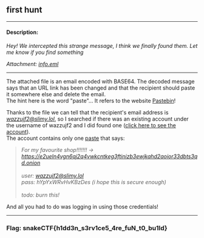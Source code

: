 ## **first hunt**

---

#### Description:

*Hey! We intercepted this strange message, I think we finally found them. Let me know if you find something*

*Attachment: [info.eml](https://github.com/marihere/CTF_writeups/tree/main/snakeCTF2023/flightyflightflight/attachment/info.eml)*

---

The attached file is an email encoded with BASE64. The decoded message says that an URL link has been changed and that the recipient should paste it somewhere else and delete the email. <br>
The hint here is the word "paste"... It refers to the website [Pastebin](https://pastebin.com)!

Thanks to the file we can tell that the recipient's email address is *wazzujf2@slimy.lol*, so I searched if there was an existing account under the username of wazzujf2 and I did found one ([click here to see the account](https://pastebin.com/u/wazzujf2)). <br>
The account contains only one [paste](https://pastebin.com/xZMgCeVM) that says: <br>
> *For my favourite shop!!!!!!! -> https://e2ueln4vgn6qj2q4vwkcntkeg3ftinizb3ewjkahd2aoior33dbts3qd.onion* <br><br>
> *user: wazzujf2@slimy.lol*  <br>
> *pass: hYpYxWRvHvKBzDes (i hope this is secure enough)* <br><br>
> *todo: burn this!*

And all you had to do was logging in using those credentials!

---

### **Flag: snakeCTF{h1dd3n_s3rv1ce5_4re_fuN_t0_bu1ld}**
